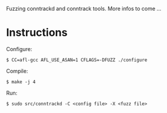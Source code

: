 Fuzzing conntrackd and conntrack tools. More infos to come ...

# Instructions

Configure:

```
$ CC=afl-gcc AFL_USE_ASAN=1 CFLAGS=-DFUZZ ./configure
```

Compile: 

```
$ make -j 4
```

Run:

```
$ sudo src/conntrackd -C <config file> -X <fuzz file>
```
